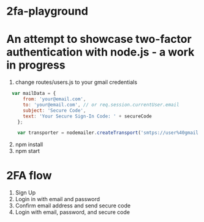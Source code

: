 # 2fa-playground

# An attempt to showcase two-factor authentication with node.js - a work in progress
1. change routes/users.js to your gmail credentials
```javascript
  var mailData = {
      from: 'your@email.com',
      to: 'your@email.com', // or req.session.currentUser.email
      subject: 'Secure Code',
      text: 'Your Secure Sign-In Code: ' + secureCode
    };

    var transporter = nodemailer.createTransport('smtps://user%40gmail.com:password@stmp.gmail.com');
```
2. npm install
3. npm start

# 2FA flow

1. Sign Up
2. Login in with email and password
3. Confirm email address and send secure code
4. Login with email, password, and secure code
